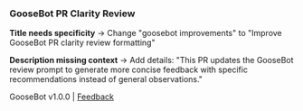 ### GooseBot PR Clarity Review

**Title needs specificity** → Change "goosebot improvements" to "Improve GooseBot PR clarity review formatting"

**Description missing context** → Add details: "This PR updates the GooseBot review prompt to generate more concise feedback with specific recommendations instead of general observations."

GooseBot v1.0.0 | [Feedback](https://github.com/tag1consulting/goose/issues/new?title=GooseBot%20Feedback)
